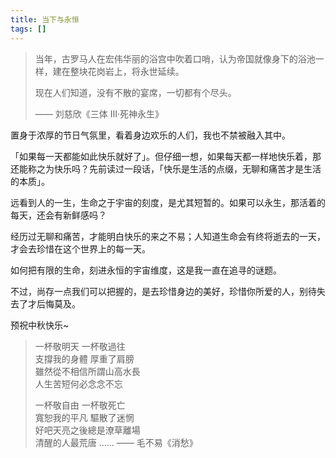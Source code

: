 ```yaml
---
title: 当下与永恒
tags: []
---
```


> 当年，古罗马人在宏伟华丽的浴宫中吹着口哨，认为帝国就像身下的浴池一样，建在整块花岗岩上，将永世延续。
>
> 现在人们知道，没有不散的宴席，一切都有个尽头。
>
> —— 刘慈欣《三体 Ⅲ·死神永生》

置身于浓厚的节日气氛里，看着身边欢乐的人们，我也不禁被融入其中。

「如果每一天都能如此快乐就好了」。但仔细一想，如果每天都一样地快乐着，那还能称之为快乐吗？先前读过一段话，「快乐是生活的点缀，无聊和痛苦才是生活的本质」。

远看到人的一生，生命之于宇宙的刻度，是尤其短暂的。如果可以永生，那活着的每天，还会有新鲜感吗？

经历过无聊和痛苦，才能明白快乐的来之不易；人知道生命会有终将逝去的一天，才会去珍惜在这个世界上的每一天。

如何把有限的生命，刻进永恒的宇宙维度，这是我一直在追寻的谜题。

不过，尚存一点我们可以把握的，是去珍惜身边的美好，珍惜你所爱的人，别待失去了才后悔莫及。

预祝中秋快乐~

> 一杯敬明天 一杯敬過往  
> 支撐我的身體 厚重了肩膀  
> 雖然從不相信所謂山高水長  
> 人生苦短何必念念不忘
>
> 一杯敬自由 一杯敬死亡  
> 寬恕我的平凡 驅散了迷惘  
> 好吧天亮之後總是潦草離場  
> 清醒的人最荒唐
> ……
> —— 毛不易《消愁》
